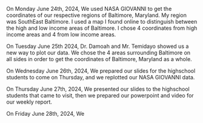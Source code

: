 On Monday June 24th, 2024, We used NASA GIOVANNI to get the coordinates of our respective regions of Baltimore, Maryland. My region was SouthEast Baltimore. I used a map I found online to distinguish between the high and low income areas of Baltimore. I chose 4 coordinates from high income areas and 4 from low income areas.


On Tuesday June 25th 2024, Dr. Damoah and Mr. Temidayo showed us a new way to plot our data. We chose the 4 areas surrounding Baltimore on all sides in order to get the coordinates of Baltimore, Maryland as a whole.


On Wednesday June 26th, 2024, We prepared our slides for the highschool students to come on Thursday, and we replotted our NASA GIOVANNI data.


On Thursday June 27th, 2024, We presented our slides to the highschool students that came to visit, then we prepared our powerpoint and video for our weekly report.


On Friday June 28th, 2024, We
